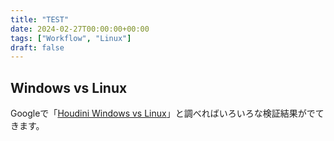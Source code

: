 ```yaml
---
title: "TEST"
date: 2024-02-27T00:00:00+00:00
tags: ["Workflow", "Linux"]
draft: false
---
```


## Windows vs Linux
Googleで「[Houdini Windows vs Linux](https://www.google.com/search?q=houdini+linux+vs+windows)」と調べればいろいろな検証結果がでてきます。


